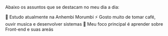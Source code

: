 Abaixo os assuntos que se destacam no meu dia a dia:

🔭 Estudo atualmente na Anhembi Morumbi 
⚡ Gosto muito de tomar café, ouvir musica e desenvolver sistemas
🌱 Meu foco principal é aprender sobre Front-end e suas areás
